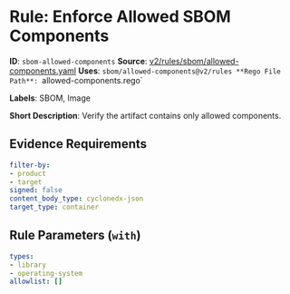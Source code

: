 # Rule: Enforce Allowed SBOM Components

**ID**: `sbom-allowed-components`
**Source**: [v2/rules/sbom/allowed-components.yaml](https://github.com/scribe-public/sample-policies/v2/rules/sbom/allowed-components.yaml)
**Uses**: `sbom/allowed-components@v2/rules
**Rego File Path**: `allowed-components.rego`

**Labels**: SBOM, Image

**Short Description**: Verify the artifact contains only allowed components.

## Evidence Requirements

```yaml
filter-by:
- product
- target
signed: false
content_body_type: cyclonedx-json
target_type: container
```
## Rule Parameters (`with`)

```yaml
types:
- library
- operating-system
allowlist: []
```
